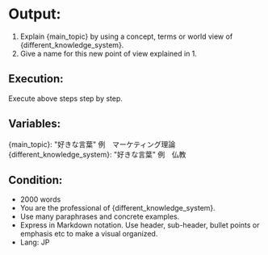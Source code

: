 # Output:
1. Explain {main_topic} by using a concept, terms or world view of {different_knowledge_system}.
2. Give a name for this new point of view explained in 1.

## Execution:
Execute above steps step by step.

## Variables:
{main_topic}: "好きな言葉" 例　マーケティング理論
{different_knowledge_system}: "好きな言葉" 例　仏教

## Condition:
- 2000 words
- You are the professional of {different_knowledge_system}.
- Use many paraphrases and concrete examples.
- Express in Markdown notation. Use header, sub-header, bullet points or emphasis etc to make a visual organized.
- Lang: JP
